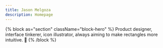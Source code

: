 ```yaml
---
title: Jason Melgoza
description: Homepage
---
```


{% block as="section" className="block-hero" %}
Product designer, interface tinkerer, icon illustrator, always aiming to make rectangles more intuitive. 🤘
{% /block %}
